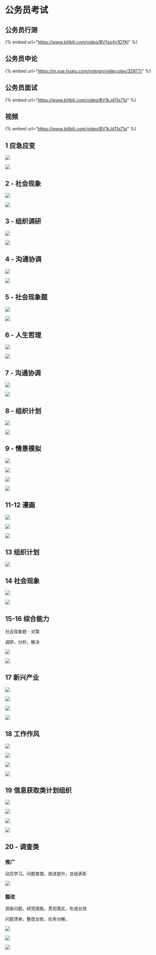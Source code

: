 # 公务员考试

## 公务员行测

{% embed url="https://www.bilibili.com/video/BV1gz4y1D7Kj" %}

## 公务员申论

{% embed url="https://m.xue.huatu.com/nologin/video:play/32977/" %}

## 公务员面试

{% embed url="https://www.bilibili.com/video/BV1kJ411s71p" %}

## 视频 <a href="#1-ying-ji-ying-bian" id="1-ying-ji-ying-bian"></a>

{% embed url="https://www.bilibili.com/video/BV1kJ411s71p" %}

## 1 应急应变 <a href="#1-ying-ji-ying-bian" id="1-ying-ji-ying-bian"></a>

![](<../.gitbook/assets/ping-mu-kuai-zhao-20210417-xia-wu-6.26.23 (1).png>)

![](<../.gitbook/assets/ping-mu-kuai-zhao-20210417-xia-wu-6.27.36 (1) (1).png>)

## 2 - 社会现象 <a href="#2-she-hui-xian-xiang" id="2-she-hui-xian-xiang"></a>

![](<../.gitbook/assets/ping-mu-kuai-zhao-20210417-xia-wu-6.29.53 (1).png>)

![](<../.gitbook/assets/ping-mu-kuai-zhao-20210417-xia-wu-6.31.55 (1).png>)

## 3 - 组织调研 <a href="#3-zu-zhi-tiao-yan" id="3-zu-zhi-tiao-yan"></a>

![](<../.gitbook/assets/ping-mu-kuai-zhao-20210417-xia-wu-6.35.41 (1).png>)

![](<../.gitbook/assets/ping-mu-kuai-zhao-20210417-xia-wu-6.38.05 (1).png>)

## 4 - 沟通协调 <a href="#4-gou-tong-xie-tiao" id="4-gou-tong-xie-tiao"></a>

![](<../.gitbook/assets/ping-mu-kuai-zhao-20210417-xia-wu-6.39.20 (1).png>)

![](<../.gitbook/assets/ping-mu-kuai-zhao-20210417-xia-wu-6.40.45 (1).png>)

## 5 - 社会现象题 <a href="#5-she-hui-xian-xiang-ti" id="5-she-hui-xian-xiang-ti"></a>

![](<../.gitbook/assets/ping-mu-kuai-zhao-20210417-xia-wu-6.42.09 (1).png>)

![](<../.gitbook/assets/ping-mu-kuai-zhao-20210417-xia-wu-6.42.44 (1).png>)

## 6 - 人生哲理 <a href="#6-ren-sheng-zhe-li" id="6-ren-sheng-zhe-li"></a>

![](<../.gitbook/assets/ping-mu-kuai-zhao-20210418-xia-wu-6.07.44 (1).png>)

![](<../.gitbook/assets/ping-mu-kuai-zhao-20210418-xia-wu-6.13.49 (1).png>)

## 7 - 沟通协调 <a href="#1516-zong-he-neng-li" id="1516-zong-he-neng-li"></a>

![](<../.gitbook/assets/ping-mu-kuai-zhao-20210418-xia-wu-6.16.11 (1).png>)

![](<../.gitbook/assets/ping-mu-kuai-zhao-20210418-xia-wu-6.20.15 (1).png>)

## 8 - 组织计划

![](<../.gitbook/assets/ping-mu-kuai-zhao-20210418-xia-wu-6.27.55 (1).png>)

![](<../.gitbook/assets/ping-mu-kuai-zhao-20210418-xia-wu-6.28.05 (1).png>)

## 9 - 情景模拟

![](<../.gitbook/assets/ping-mu-kuai-zhao-20210418-xia-wu-6.29.38 (1).png>)

![](<../.gitbook/assets/ping-mu-kuai-zhao-20210418-xia-wu-6.31.19 (1).png>)

![](<../.gitbook/assets/ping-mu-kuai-zhao-20210418-xia-wu-6.33.35 (1).png>)

![](<../.gitbook/assets/ping-mu-kuai-zhao-20210418-xia-wu-6.40.01 (1).png>)

## 11-12 漫画 <a href="#1516-zong-he-neng-li" id="1516-zong-he-neng-li"></a>

![](<../.gitbook/assets/ping-mu-kuai-zhao-20210418-xia-wu-6.57.44 (1).png>)

![](<../.gitbook/assets/ping-mu-kuai-zhao-20210418-xia-wu-6.59.08 (1).png>)

![](<../.gitbook/assets/ping-mu-kuai-zhao-20210418-xia-wu-7.02.54 (1).png>)

## 13 组织计划

![](<../.gitbook/assets/ping-mu-kuai-zhao-20210418-xia-wu-7.10.05 (1).png>)

## 14 社会现象

![](<../.gitbook/assets/ping-mu-kuai-zhao-20210418-xia-wu-7.14.25 (1).png>)

![](<../.gitbook/assets/ping-mu-kuai-zhao-20210418-xia-wu-7.22.00 (1).png>)

## 15-16 综合能力 <a href="#1516-zong-he-neng-li" id="1516-zong-he-neng-li"></a>

社会现象题 - 对策‌

调研，分析，解决‌

![](<../.gitbook/assets/ping-mu-kuai-zhao-20210408-xia-wu-6.05.50 (1).png>)

![](<../.gitbook/assets/ping-mu-kuai-zhao-20210417-xia-wu-5.54.37 (1).png>)

## 17 新兴产业 <a href="#17-xin-xing-chan-ye" id="17-xin-xing-chan-ye"></a>

![](https://gblobscdn.gitbook.com/assets%2F-MYUDnCzDVdyHgE2Xs8O%2F-MYUDpJaKBNgc5xA1Lyu%2F-MYUFrlr5DLDeI0quHOW%2F%E5%B1%8F%E5%B9%95%E5%BF%AB%E7%85%A7%202021-03-31%20%E4%B8%8B%E5%8D%883.41.38.png?alt=media\&token=1bb8f136-9110-409e-b2f1-d728f8275ac6)

![](<../.gitbook/assets/ping-mu-kuai-zhao-20210417-xia-wu-6.00.50 (1).png>)

![](https://gblobscdn.gitbook.com/assets%2F-MYUDnCzDVdyHgE2Xs8O%2F-MYUDpJaKBNgc5xA1Lyu%2F-MYUGvq5pHNWOQpXW9WM%2F%E5%B1%8F%E5%B9%95%E5%BF%AB%E7%85%A7%202021-04-17%20%E4%B8%8B%E5%8D%886.01.42.png?alt=media\&token=48bcab15-89b1-4e71-83b4-14a2aec03b06)

![](<../.gitbook/assets/ping-mu-kuai-zhao-20210417-xia-wu-6.02.41 (1).png>)

## 18 工作作风 <a href="#18-gong-zuo-zuo-feng" id="18-gong-zuo-zuo-feng"></a>

![](https://gblobscdn.gitbook.com/assets%2F-MYUDnCzDVdyHgE2Xs8O%2F-MYUDpJaKBNgc5xA1Lyu%2F-MYUHdjwyspQWm2zHAfH%2F%E5%B1%8F%E5%B9%95%E5%BF%AB%E7%85%A7%202021-04-17%20%E4%B8%8B%E5%8D%886.04.52.png?alt=media\&token=a1ecc6e1-3d51-4ebf-be47-4bea49e734f5)

![](https://gblobscdn.gitbook.com/assets%2F-MYUDnCzDVdyHgE2Xs8O%2F-MYUDpJaKBNgc5xA1Lyu%2F-MYUHzVHeKWki3DdPc7J%2F%E5%B1%8F%E5%B9%95%E5%BF%AB%E7%85%A7%202021-04-17%20%E4%B8%8B%E5%8D%886.06.10.png?alt=media\&token=a58c9402-e6bd-420a-a8c0-598c02344ddd)

![](<../.gitbook/assets/ping-mu-kuai-zhao-20210417-xia-wu-6.07.00 (1).png>)

![](https://gblobscdn.gitbook.com/assets%2F-MYUDnCzDVdyHgE2Xs8O%2F-MYUDpJaKBNgc5xA1Lyu%2F-MYUIPmp3DJ6WQSiwveC%2F%E5%B1%8F%E5%B9%95%E5%BF%AB%E7%85%A7%202021-04-17%20%E4%B8%8B%E5%8D%886.08.11.png?alt=media\&token=298de992-159d-4b73-adf3-99e9d92672e8)

## 19 信息获取类计划组织 <a href="#19-xin-xi-huo-qu-lei-ji-hua-zu-zhi" id="19-xin-xi-huo-qu-lei-ji-hua-zu-zhi"></a>

![](https://gblobscdn.gitbook.com/assets%2F-MYUDnCzDVdyHgE2Xs8O%2F-MYUDpJaKBNgc5xA1Lyu%2F-MYUJ-BJN2En-0n\_CcKj%2F%E5%B1%8F%E5%B9%95%E5%BF%AB%E7%85%A7%202021-04-17%20%E4%B8%8B%E5%8D%886.10.48.png?alt=media\&token=7ac7770d-7581-418e-97b8-384f51286d42)

![](<../.gitbook/assets/ping-mu-kuai-zhao-20210417-xia-wu-6.11.58 (1).png>)

![](https://gblobscdn.gitbook.com/assets%2F-MYUDnCzDVdyHgE2Xs8O%2F-MYUDpJaKBNgc5xA1Lyu%2F-MYUJXQbsoU4vmPH8mbP%2F%E5%B1%8F%E5%B9%95%E5%BF%AB%E7%85%A7%202021-04-17%20%E4%B8%8B%E5%8D%886.13.08.png?alt=media\&token=609e1781-37a6-48c2-9b57-5a4379d0e0d3)

![](<../.gitbook/assets/ping-mu-kuai-zhao-20210417-xia-wu-6.14.20 (1).png>)

## 20 - 调查类 <a href="#20-tiao-cha-lei" id="20-tiao-cha-lei"></a>

### 推广 <a href="#tui-guang" id="tui-guang"></a>

动员学习，问题查摆，改进提升，总结表彰‌

![](https://gblobscdn.gitbook.com/assets%2F-MYUDnCzDVdyHgE2Xs8O%2F-MYUDpJaKBNgc5xA1Lyu%2F-MYUKN8nNbSqXPr2fyX-%2F%E5%B1%8F%E5%B9%95%E5%BF%AB%E7%85%A7%202021-04-17%20%E4%B8%8B%E5%8D%886.16.46.png?alt=media\&token=b5cac4cf-0a3e-4436-839b-a66801022774)

### 整改 <a href="#zheng-gai" id="zheng-gai"></a>

调查问题，研究措施，贯彻落实，形成长效‌

问题清单，整改台账，任务分解，

![](https://gblobscdn.gitbook.com/assets%2F-MYUDnCzDVdyHgE2Xs8O%2F-MYUDpJaKBNgc5xA1Lyu%2F-MYUG-RT\_CVyd1xfWUa6%2F%E5%B1%8F%E5%B9%95%E5%BF%AB%E7%85%A7%202021-04-02%20%E4%B8%8B%E5%8D%8812.51.00.png?alt=media\&token=1718ae42-c0be-4797-b78a-e6e1ea48952b)

![](https://gblobscdn.gitbook.com/assets%2F-MYUDnCzDVdyHgE2Xs8O%2F-MYUDpJaKBNgc5xA1Lyu%2F-MYUFjmwRdQDuuYXFySi%2F%E5%B1%8F%E5%B9%95%E5%BF%AB%E7%85%A7%202021-04-02%20%E4%B8%8B%E5%8D%885.41.50.png?alt=media\&token=973fc53d-6d0d-40cd-adf9-c2eaadba19e5)

![](https://gblobscdn.gitbook.com/assets%2F-MYUDnCzDVdyHgE2Xs8O%2F-MYUDpJaKBNgc5xA1Lyu%2F-MYUG8SMkqYNeKXxxqoQ%2F%E5%B1%8F%E5%B9%95%E5%BF%AB%E7%85%A7%202021-04-02%20%E4%B8%8B%E5%8D%886.08.32.png?alt=media\&token=a36dfc25-add3-4e3c-950c-ef7eb3849327)
